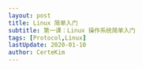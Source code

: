 ```yaml
---
layout: post
title: Linux 简单入门
subtitle: 第一课：Linux 操作系统简单入门
tags: [Protocol,Linux]
lastUpdate: 2020-01-10
author: CerteKim
---
```


## 
